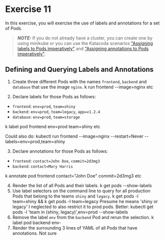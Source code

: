 # Exercise 11

In this exercise, you will exercise the use of labels and annotations for a set of Pods.

> **_NOTE:_** If you do not already have a cluster, you can create one by using minikube or you can use the Katacoda scenarios ["Assigning labels to Pods imperatively"](https://learning.oreilly.com/scenarios/6-1-ckad-labels/9781098105181/) and ["Assigning annotations to Pods imperatively"](https://learning.oreilly.com/scenarios/6-3-ckad-annotations/9781098105204/).

## Defining and Querying Labels and Annotations

1. Create three different Pods with the names `frontend`, `backend` and `database` that use the image `nginx`.
k run frontend --image=nginx
etc

2. Declare labels for those Pods as follows:

- `frontend`: `env=prod`, `team=shiny`
- `backend`: `env=prod`, `team=legacy`, `app=v1.2.4`
- `database`: `env=prod`, `team=storage`

k label pod frontend env=prod team=shiny
etc

Could also do:
kubectl run frontend --image=nginx --restart=Never --labels=env=prod,team=shiny

3. Declare annotations for those Pods as follows:

- `frontend`: `contact=John Doe`, `commit=2d3mg3`
- `backend`: `contact=Mary Harris`

k annotate pod frontend contact="John Doe" commit=2d3mg3
etc

4. Render the list of all Pods and their labels.
k get pods --show-labels
5. Use label selectors on the command line to query for all production Pods that belong to the teams `shiny` and `legacy`.
k get pods -l team=shiny && k get pods -l team=legacy
Presume he means 'shiny or legacy'
I neglected to also restrict it to prod pods. Better:
kubectl get pods -l 'team in (shiny, legacy)',env=prod --show-labels
6. Remove the label `env` from the `backend` Pod and rerun the selection.
k label pod backend env-
7. Render the surrounding 3 lines of YAML of all Pods that have annotations.
Not sure